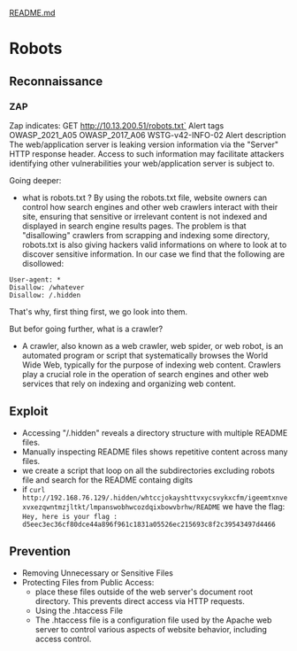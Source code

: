 [README.md](../../../README.md)
# Robots

## Reconnaissance
### ZAP
Zap indicates: GET http://10.13.200.51/robots.txt`
Alert tags	
OWASP_2021_A05
OWASP_2017_A06
WSTG-v42-INFO-02
Alert description	
The web/application server is leaking version information via the "Server" HTTP response header. Access to such information may facilitate attackers identifying other vulnerabilities your web/application server is subject to.

Going deeper:
- what is robots.txt ? 
By using the robots.txt file, website owners can control how search engines and other web crawlers interact with their site, ensuring that sensitive or irrelevant content is not indexed and displayed in search engine results pages.
The problem is that "disallowing" crawlers from scrapping and indexing some directory, robots.txt is also giving hackers valid informations on where to look at to discover sensitive information.
In our case we find that the following are disollowed:
```
User-agent: *
Disallow: /whatever
Disallow: /.hidden
```
That's why, first thing first, we go look into them.

But befor going further, what is a crawler?
- A crawler, also known as a web crawler, web spider, or web robot, is an automated program or script that systematically browses the World Wide Web, typically for the purpose of indexing web content. Crawlers play a crucial role in the operation of search engines and other web services that rely on indexing and organizing web content.

## Exploit
- Accessing "/.hidden" reveals a directory structure with multiple README files.
- Manually inspecting README files shows repetitive content across many files.
- we create a script that loop on all the subdirectories excluding robots file and search for the README containg digits
- if `curl http://192.168.76.129/.hidden/whtccjokayshttvxycsvykxcfm/igeemtxnvexvxezqwntmzjltkt/lmpanswobhwcozdqixbowvbrhw/README`
we have the flag:
`Hey, here is your flag : d5eec3ec36cf80dce44a896f961c1831a05526ec215693c8f2c39543497d4466`

## Prevention
- Removing Unnecessary or Sensitive Files
- Protecting Files from Public Access:
    - place these files outside of the web server's document root directory. This prevents direct access via HTTP requests.
   - Using the .htaccess File 
    - The .htaccess file is a configuration file used by the Apache web server to control various aspects of website behavior, including access control.